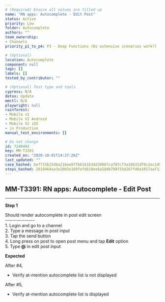 ```yaml
---
# (Required) Ensure all values are filled up
name: "RN apps: Autocomplete - Edit Post"
status: Active
priority: Low
folder: Autocomplete
authors: ""
team_ownership: 
- Channels
priority_p1_to_p4: P3 - Deep Functions (Do extensive scenarios work?)

# (Optional)
location: Autocomplete
component: null
tags: []
labels: []
tested_by_contributor: ""

# (Optional) Test type and tools
cypress: N/A
detox: Update
mmctl: N/A
playwright: null
rainforest: 
- Mobile v1
- Mobile V2 Android
- Mobile V2 iOS
- in Production
manual_test_environments: []

# Do not change
id: 7240493
key: MM-T3391
created_on: "2020-10-01T14:37:26Z"
last_updated: ""
case_hashed: be7715b25d6a216ea9ffb6161b3dd3086fca787cf3a10b31df0c2ec14995119f50c9606e8f3f70a5998b57547412971f
steps_hashed: 2810464aa3e20b5e169fefdb19ee6a58db798f25d267f40a1017aaf12908a7286eefd14e6f482c5c51527794e247b62c
---
```


<!-- (Auto-generated) Based on frontmatter's "key" and "name" -->

## MM-T3391: RN apps: Autocomplete - Edit Post

---

**Step 1**

Should render autocomplete in post edit screen\
\---------------\
1\. Login and go to a channel\
2\. Type a message in post input\
3\. Tap the send button\
4\. Long press on post to open post menu and tap **Edit** option\
5\. Type **@** in edit post input

**Expected**

After #4,

- Verify at-mention autocomplete list is not displayed

After #5,

- Verify at-mention autocomplete list is displayed
